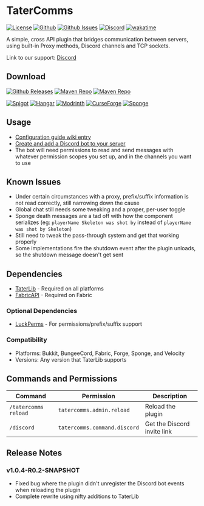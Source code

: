 # TaterComms

[![License](https://img.shields.io/github/license/p0t4t0sandwich/TaterComms?color=blue)](https://img.shields.io/github/downloads/p0t4t0sandwich/TaterComms/LICENSE)
[![Github](https://img.shields.io/github/stars/p0t4t0sandwich/TaterComms)](https://github.com/p0t4t0sandwich/TaterComms)
[![Github Issues](https://img.shields.io/github/issues/p0t4t0sandwich/TaterComms?label=Issues)](https://github.com/p0t4t0sandwich/TaterComms/issues)
[![Discord](https://img.shields.io/discord/1067482396246683708?color=7289da&logo=discord&logoColor=white)](https://discord.neuralnexus.dev)
[![wakatime](https://wakatime.com/badge/user/fc67ce74-ca69-40a4-912f-61b26dbe3068/project/c722f2dd-f37e-4e20-9b32-e00d4d8ec34b.svg)](https://wakatime.com/badge/user/fc67ce74-ca69-40a4-912f-61b26dbe3068/project/c722f2dd-f37e-4e20-9b32-e00d4d8ec34b)

A simple, cross API plugin that bridges communication between servers, using built-in Proxy methods, Discord channels
and TCP sockets.

Link to our support: [Discord](https://discord.neuralnexus.dev)

## Download

[![Github Releases](https://img.shields.io/github/downloads/p0t4t0sandwich/TaterComms/total?label=Github&logo=github&color=181717)](https://github.com/p0t4t0sandwich/TaterComms/releases)
[![Maven Repo](https://img.shields.io/maven-metadata/v?label=Release&metadataUrl=https%3A%2F%2Fmaven.neuralnexus.dev%2Freleases%2Fdev%2Fneuralnexus%2FTaterComms%2Fmaven-metadata.xml)](https://maven.neuralnexus.dev/#/releases/dev/neuralnexus/TaterComms)
[![Maven Repo](https://img.shields.io/maven-metadata/v?label=Snapshot&metadataUrl=https%3A%2F%2Fmaven.neuralnexus.dev%2Fsnapshots%2Fdev%2Fneuralnexus%2FTaterComms%2Fmaven-metadata.xml)](https://maven.neuralnexus.dev/#/snapshots/dev/neuralnexus/TaterComms)

[![Spigot](https://img.shields.io/spiget/downloads/110592?label=Spigot&logo=spigotmc&color=ED8106)](https://www.spigotmc.org/resources/tatercomms.110592/)
[![Hangar](https://img.shields.io/badge/Hangar-download-blue)](https://hangar.papermc.io/p0t4t0sandwich/TaterComms)
[![Modrinth](https://img.shields.io/modrinth/dt/tatercomms?label=Modrinth&logo=modrinth&color=00AF5C)](https://modrinth.com/mod/tatercomms)
[![CurseForge](https://img.shields.io/curseforge/dt/877133?label=CurseForge&logo=curseforge&color=F16436)](https://www.curseforge.com/minecraft/mc-mods/tatercomms)
[![Sponge](https://img.shields.io/ore/dt/tatercomms?label=Sponge&logo=https%3A%2F%2Fspongepowered.org%2Ffavicon.ico&color=F7CF0D)](https://ore.spongepowered.org/p0t4t0sandwich/TaterComms)

## Usage

- [Configuration guide wiki entry](https://github.com/p0t4t0sandwich/TaterComms/wiki/Configuration-Guide)
- [Create and add a Discord bot to your server](https://discordpy.readthedocs.io/en/stable/discord.html)
- The bot will need permissions to read and send messages with whatever permission scopes you set up, and in the
  channels you want to use

## Known Issues

- Under certain circumstances with a proxy, prefix/suffix information is not read correctly, still narrowing down the
  cause
- Global chat still needs some tweaking and a proper, per-user toggle
- Sponge death messages are a tad off with how the component serializes (eg: `playerName Skeleton was shot by` instead
  of `playerName was shot by Skeleton`)
- Still need to tweak the pass-through system and get that working properly
- Some implementations fire the shutdown event after the plugin unloads, so the shutdown message doesn't get sent

## Dependencies

- [TaterLib](https://github.com/p0t4t0sandwich/TaterLib) - Required on all platforms
- [FabricAPI](https://modrinth.com/mod/fabric-api) - Required on Fabric

### Optional Dependencies

- [LuckPerms](https://luckperms.net/) - For permissions/prefix/suffix support

### Compatibility

- Platforms: Bukkit, BungeeCord, Fabric, Forge, Sponge, and Velocity
- Versions: Any version that TaterLib supports

## Commands and Permissions

| Command              | Permission                   | Description                 |
|----------------------|------------------------------|-----------------------------|
| `/tatercomms reload` | `tatercomms.admin.reload`    | Reload the plugin           |
| `/discord`           | `tatercomms.command.discord` | Get the Discord invite link |

## Release Notes

### v1.0.4-R0.2-SNAPSHOT

- Fixed bug where the plugin didn't unregister the Discord bot events when reloading the plugin
- Complete rewrite using nifty additions to TaterLib
